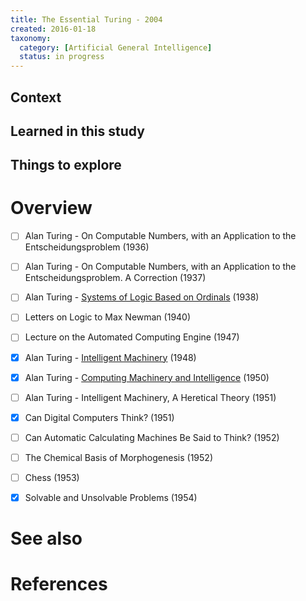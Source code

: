 ```yaml
---
title: The Essential Turing - 2004
created: 2016-01-18
taxonomy:
  category: [Artificial General Intelligence]
  status: in progress
---
```


## Context

## Learned in this study

## Things to explore

# Overview

- [ ] Alan Turing - On Computable Numbers, with an Application to the Entscheidungsproblem (1936)
- [ ] Alan Turing - On Computable Numbers, with an Application to the Entscheidungsproblem. A Correction (1937)
- [ ] Alan Turing - [Systems of Logic Based on Ordinals](../../papers/alan-turing-systems-of-logic-based-on-ordinals) (1938)
- [ ] Letters on Logic to Max Newman (1940)

- [ ] Lecture on the Automated Computing Engine (1947)
- [x] Alan Turing - [Intelligent Machinery](../../papers/alan-turing-intelligent-machinery) (1948)
- [x] Alan Turing - [Computing Machinery and Intelligence](../../papers/alan-turing-computing-machinery-and-intelligence) (1950)
- [ ] Alan Turing - Intelligent Machinery, A Heretical Theory (1951)
- [x] Can Digital Computers Think? (1951)
- [ ] Can Automatic Calculating Machines Be Said to Think? (1952)

- [ ] The Chemical Basis of Morphogenesis (1952)
- [ ] Chess (1953)
- [x] Solvable and Unsolvable Problems (1954)

# See also

# References
